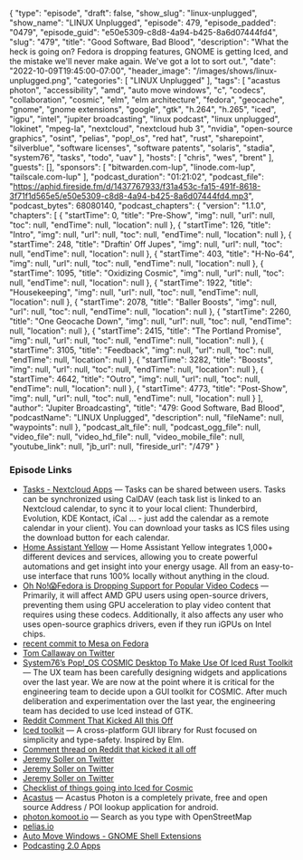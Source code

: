 {
  "type": "episode",
  "draft": false,
  "show_slug": "linux-unplugged",
  "show_name": "LINUX Unplugged",
  "episode": 479,
  "episode_padded": "0479",
  "episode_guid": "e50e5309-c8d8-4a94-b425-8a6d07444fd4",
  "slug": "479",
  "title": "Good Software, Bad Blood",
  "description": "What the heck is going on? Fedora is dropping features, GNOME is getting Iced, and the mistake we'll never make again. We've got a lot to sort out.",
  "date": "2022-10-09T19:45:00-07:00",
  "header_image": "/images/shows/linux-unplugged.png",
  "categories": [
    "LINUX Unplugged"
  ],
  "tags": [
    "acastus photon",
    "accessibility",
    "amd",
    "auto move windows",
    "c",
    "codecs",
    "collaboration",
    "cosmic",
    "elm",
    "elm architecture",
    "fedora",
    "geocache",
    "gnome",
    "gnome extensions",
    "google",
    "gtk",
    "h.264",
    "h.265",
    "iced",
    "igpu",
    "intel",
    "jupiter broadcasting",
    "linux podcast",
    "linux unplugged",
    "lokinet",
    "mpeg-la",
    "nextcloud",
    "nextcloud hub 3",
    "nvidia",
    "open-source graphics",
    "osint",
    "pelias",
    "pop!_os",
    "red hat",
    "rust",
    "sharepoint",
    "silverblue",
    "software licenses",
    "software patents",
    "solaris",
    "stadia",
    "system76",
    "tasks",
    "todo",
    "uav"
  ],
  "hosts": [
    "chris",
    "wes",
    "brent"
  ],
  "guests": [],
  "sponsors": [
    "bitwarden.com-lup",
    "linode.com-lup",
    "tailscale.com-lup"
  ],
  "podcast_duration": "01:21:02",
  "podcast_file": "https://aphid.fireside.fm/d/1437767933/f31a453c-fa15-491f-8618-3f71f1d565e5/e50e5309-c8d8-4a94-b425-8a6d07444fd4.mp3",
  "podcast_bytes": 68080140,
  "podcast_chapters": {
    "version": "1.1.0",
    "chapters": [
      {
        "startTime": 0,
        "title": "Pre-Show",
        "img": null,
        "url": null,
        "toc": null,
        "endTime": null,
        "location": null
      },
      {
        "startTime": 126,
        "title": "Intro",
        "img": null,
        "url": null,
        "toc": null,
        "endTime": null,
        "location": null
      },
      {
        "startTime": 248,
        "title": "Draftin' Off Jupes",
        "img": null,
        "url": null,
        "toc": null,
        "endTime": null,
        "location": null
      },
      {
        "startTime": 403,
        "title": "H-No-64",
        "img": null,
        "url": null,
        "toc": null,
        "endTime": null,
        "location": null
      },
      {
        "startTime": 1095,
        "title": "Oxidizing Cosmic",
        "img": null,
        "url": null,
        "toc": null,
        "endTime": null,
        "location": null
      },
      {
        "startTime": 1922,
        "title": "Housekeeping",
        "img": null,
        "url": null,
        "toc": null,
        "endTime": null,
        "location": null
      },
      {
        "startTime": 2078,
        "title": "Baller Boosts",
        "img": null,
        "url": null,
        "toc": null,
        "endTime": null,
        "location": null
      },
      {
        "startTime": 2260,
        "title": "One Geocache Down",
        "img": null,
        "url": null,
        "toc": null,
        "endTime": null,
        "location": null
      },
      {
        "startTime": 2415,
        "title": "The Portland Promise",
        "img": null,
        "url": null,
        "toc": null,
        "endTime": null,
        "location": null
      },
      {
        "startTime": 3105,
        "title": "Feedback",
        "img": null,
        "url": null,
        "toc": null,
        "endTime": null,
        "location": null
      },
      {
        "startTime": 3282,
        "title": "Boosts",
        "img": null,
        "url": null,
        "toc": null,
        "endTime": null,
        "location": null
      },
      {
        "startTime": 4642,
        "title": "Outro",
        "img": null,
        "url": null,
        "toc": null,
        "endTime": null,
        "location": null
      },
      {
        "startTime": 4773,
        "title": "Post-Show",
        "img": null,
        "url": null,
        "toc": null,
        "endTime": null,
        "location": null
      }
    ],
    "author": "Jupiter Broadcasting",
    "title": "479: Good Software, Bad Blood",
    "podcastName": "LINUX Unplugged",
    "description": null,
    "fileName": null,
    "waypoints": null
  },
  "podcast_alt_file": null,
  "podcast_ogg_file": null,
  "video_file": null,
  "video_hd_file": null,
  "video_mobile_file": null,
  "youtube_link": null,
  "jb_url": null,
  "fireside_url": "/479"
}


### Episode Links

  * [Tasks - Nextcloud Apps](https://apps.nextcloud.com/apps/tasks "Tasks - Nextcloud Apps") — Tasks can be shared between users. Tasks can be synchronized using CalDAV (each task list is linked to an Nextcloud calendar, to sync it to your local client: Thunderbird, Evolution, KDE Kontact, iCal … - just add the calendar as a remote calendar in your client). You can download your tasks as ICS files using the download button for each calendar.
  * [Home Assistant Yellow](https://www.crowdsupply.com/nabu-casa/home-assistant-yellow "Home Assistant Yellow") — Home Assistant Yellow integrates 1,000+ different devices and services, allowing you to create powerful automations and get insight into your energy usage. All from an easy-to-use interface that runs 100% locally without anything in the cloud.
  * [Oh No!😱Fedora is Dropping Support for Popular Video Codecs](https://news.itsfoss.com/fedora-drops-vaapi-codec/ "Oh No!😱Fedora is Dropping Support for Popular Video Codecs") — Primarily, it will affect AMD GPU users using open-source drivers, preventing them using GPU acceleration to play video content that requires using these codecs. Additionally, it also affects any user who uses open-source graphics drivers, even if they run iGPUs on Intel chips.
  * [recent commit to Mesa on Fedora](https://src.fedoraproject.org/rpms/mesa/c/94ef544b3f2125912dfbff4c6ef373fe49806b52?branch=rawhide "recent commit to Mesa on Fedora")
  * [Tom Callaway on Twitter](https://twitter.com/spotfoss/status/1575885891922690048 "Tom Callaway on Twitter")
  * [System76’s Pop!_OS COSMIC Desktop To Make Use Of Iced Rust Toolkit](https://www.phoronix.com/news/COSMIC-Desktop-Iced-Toolkit "System76’s Pop!_OS COSMIC Desktop To Make Use Of Iced Rust Toolkit") — The UX team has been carefully designing widgets and applications over the last year. We are now at the point where it is critical for the engineering team to decide upon a GUI toolkit for COSMIC. After much deliberation and experimentation over the last year, the engineering team has decided to use Iced instead of GTK.
  * [Reddit Comment That Kicked All this Off](https://www.reddit.com/r/pop_os/comments/xs87ed/comment/iqjc35b/?utm_source=reddit&utm_medium=web2x&context=3 "Reddit Comment That Kicked All this Off")
  * [Iced toolkit](https://github.com/iced-rs/iced "Iced toolkit") — A cross-platform GUI library for Rust focused on simplicity and type-safety. Inspired by Elm.
  * [Comment thread on Reddit that kicked it all off](https://www.reddit.com/r/pop_os/comments/xs87ed/comment/iqo4oej/?utm_source=reddit&utm_medium=web2x&context=3 "Comment thread on Reddit that kicked it all off")
  * [Jeremy Soller on Twitter](https://twitter.com/jeremy_soller/status/1577078732581269505 "Jeremy Soller on Twitter")
  * [Jeremy Soller on Twitter](https://twitter.com/jeremy_soller/status/1576682150836830208 "Jeremy Soller on Twitter")
  * [Jeremy Soller on Twitter](https://twitter.com/jeremy_soller/status/1577830531554676736 "Jeremy Soller on Twitter")
  * [Checklist of things going into Iced for Cosmic](https://github.com/pop-os/libcosmic/pull/12 "Checklist of things going into Iced for Cosmic")
  * [Acastus](http://github.com/gjedeer/Acastus "Acastus") — Acastus Photon is a completely private, free and open source Address / POI lookup application for android.
  * [photon.komoot.io](http://photon.komoot.io/ "photon.komoot.io") — Search as you type with OpenStreetMap
  * [pelias.io](http://pelias.io/ "pelias.io")
  * [Auto Move Windows - GNOME Shell Extensions](https://extensions.gnome.org/extension/16/auto-move-windows/ "Auto Move Windows - GNOME Shell Extensions")
  * [Podcasting 2.0 Apps](https://podcastindex.org/apps?appTypes=app&elements=Value "Podcasting 2.0 Apps")


